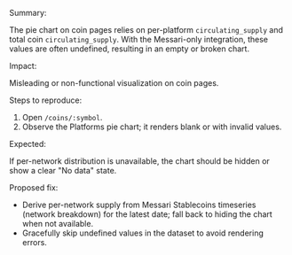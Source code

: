 Summary:

The pie chart on coin pages relies on per-platform `circulating_supply` and total coin `circulating_supply`. With the Messari-only integration, these values are often undefined, resulting in an empty or broken chart.

Impact:

Misleading or non-functional visualization on coin pages.

Steps to reproduce:

1. Open `/coins/:symbol`.
2. Observe the Platforms pie chart; it renders blank or with invalid values.

Expected:

If per-network distribution is unavailable, the chart should be hidden or show a clear "No data" state.

Proposed fix:

- Derive per-network supply from Messari Stablecoins timeseries (network breakdown) for the latest date; fall back to hiding the chart when not available.
- Gracefully skip undefined values in the dataset to avoid rendering errors.

